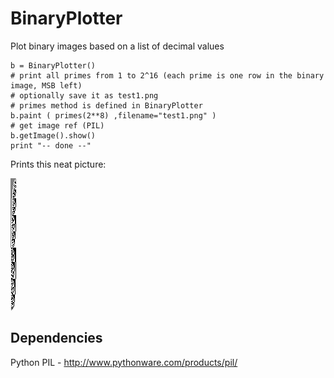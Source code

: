 BinaryPlotter
=====

Plot binary images based on a list of decimal values

    b = BinaryPlotter()
    # print all primes from 1 to 2^16 (each prime is one row in the binary image, MSB left)
    # optionally save it as test1.png
    # primes method is defined in BinaryPlotter
    b.paint ( primes(2**8) ,filename="test1.png" )
    # get image ref (PIL)
    b.getImage().show()
    print "-- done --"
    

Prints this neat picture:

![BinaryPlot1](https://github.com/tintinweb/stuff/raw/master/BinaryPlotter/primes_upto1024.png "BinaryPlot of Primes up to 256")   
 
Dependencies
-------------

Python PIL - http://www.pythonware.com/products/pil/
